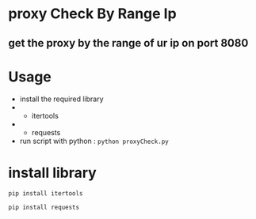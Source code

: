 # proxy Check By Range Ip
## get the proxy by the range of ur ip on port 8080
# Usage
* install the required library 
* * itertools
* * requests
* run script with python :
``` python proxyCheck.py ```
 # install library
``` pip install itertools ```


``` pip install requests ```
